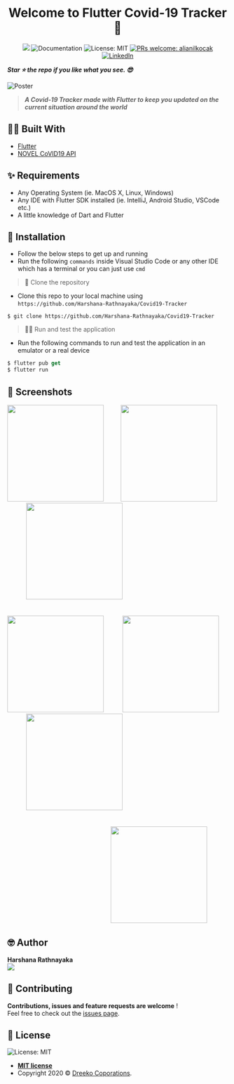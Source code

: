 <h1 align="center">Welcome to Flutter Covid-19 Tracker 👋</h1>

<p align="center">
  <img src="https://img.shields.io/badge/version-1.0.0.-blue.svg?cacheSeconds=2592000" />
  <a>
    <img alt="Documentation" src="https://img.shields.io/badge/documentation-yes-brightgreen.svg" target="_blank" />
  </a>
  <a>
    <img alt="License: MIT" src="https://img.shields.io/badge/License-MIT-yellow.svg" target="_blank" />
  </a>
  <a href="http://makeapullrequest.com">
    <img alt="PRs welcome: alianilkocak" src="https://img.shields.io/badge/PRs-welcome-brightgreen.svg" target="_blank" />
  </a>
  <a href="https://linkedin.com/in/harshana-rathnayaka">
  <img alt="LinkedIn" src="https://img.shields.io/badge/-LinkedIn-black.svg?&logo=linkedin&colorB=555" />
  </a>
</p>

***Star ⭐ the repo if you like what you see. 😎***

<img alt="Poster" src="assets/images/poster.jpg" />

> ***A Covid-19 Tracker made with Flutter to keep you updated on the current situation around the world***

## 👷‍♂️ Built With

* [Flutter](https://flutter.dev)
* [NOVEL CoVID19 API](https://disease.sh/)

## ✨ Requirements
* Any Operating System (ie. MacOS X, Linux, Windows)
* Any IDE with Flutter SDK installed (ie. IntelliJ, Android Studio, VSCode etc.)
* A little knowledge of Dart and Flutter

## 🔨 Installation

- Follow the below steps to get up and running
- Run the following `commands` inside Visual Studio Code or any other IDE which has a terminal or you can just use `cmd`

> 👯 Clone the repository

- Clone this repo to your local machine using `https://github.com/Harshana-Rathnayaka/Covid19-Tracker`

```shell
$ git clone https://github.com/Harshana-Rathnayaka/Covid19-Tracker
```

> 🏃‍♂️ Run and test the application
- Run the following commands to run and test the application in an emulator or a real device
```dart
$ flutter pub get
$ flutter run
```

## 📸 Screenshots

<img src="assets/images/1.png" width="220">&nbsp;&nbsp;&nbsp;&nbsp;&nbsp;&nbsp;&nbsp;&nbsp;&nbsp;&nbsp;<img src="assets/images/2.png" width="220">&nbsp;&nbsp;&nbsp;&nbsp;&nbsp;&nbsp;&nbsp;&nbsp;&nbsp;&nbsp; <img src="assets/images/3.png" width="220"> </br> </br> </br>
<img src="assets/images/4.png" width="220">&nbsp;&nbsp;&nbsp;&nbsp;&nbsp;&nbsp;&nbsp;&nbsp;&nbsp;&nbsp; <img src="assets/images/5.png" width="220">&nbsp;&nbsp;&nbsp;&nbsp;&nbsp;&nbsp;&nbsp;&nbsp;&nbsp;&nbsp; <img src="assets/images/6.png" width="220"></br> </br> </br>
&nbsp;&nbsp;&nbsp;&nbsp;&nbsp;&nbsp;&nbsp;&nbsp;&nbsp;&nbsp;&nbsp;&nbsp;&nbsp;&nbsp;&nbsp;&nbsp;&nbsp;&nbsp;&nbsp;&nbsp;&nbsp;&nbsp;&nbsp;&nbsp;&nbsp;&nbsp;&nbsp;&nbsp;&nbsp;&nbsp;&nbsp;&nbsp;&nbsp;&nbsp;&nbsp;&nbsp;&nbsp;&nbsp;&nbsp;&nbsp;&nbsp;&nbsp;&nbsp;&nbsp;&nbsp;&nbsp;&nbsp;&nbsp;&nbsp;&nbsp;&nbsp;&nbsp;&nbsp;&nbsp;&nbsp;&nbsp;&nbsp;&nbsp;&nbsp;&nbsp;<img src="assets/images/7.png" width="220">

## 🤓 Author
**Harshana Rathnayaka** 
<br>
<img href="https://facebook.com/DiloHashRoX" src="https://img.shields.io/badge/facebook-%231877F2.svg?&style=for-the-badge&logo=facebook&logoColor=white">

## 🤝 Contributing

**Contributions, issues and feature requests are welcome** !<br />Feel free to check out the [issues page]().

## 📝 License

<img alt="License: MIT" href="http://badges.mit-license.org" src="https://img.shields.io/badge/License-MIT-yellow.svg" target="_blank" />

- **[MIT license](http://opensource.org/licenses/mit-license.php)**
- Copyright 2020 © <a href="http://fb.com/DreekoCorporations" target="_blank">Dreeko Coporations</a>.
